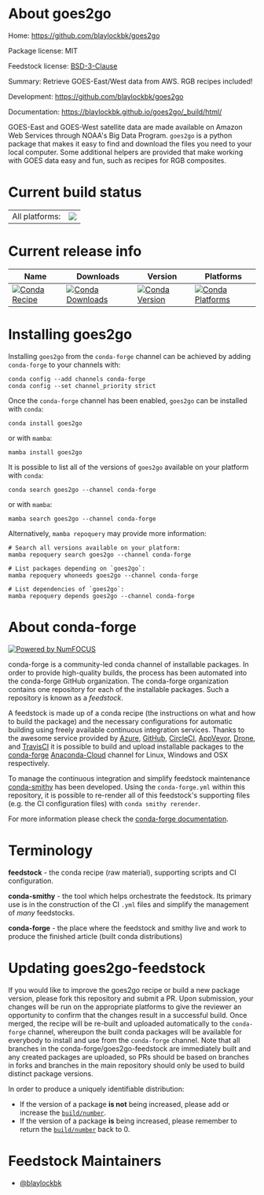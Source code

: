 About goes2go
=============

Home: https://github.com/blaylockbk/goes2go

Package license: MIT

Feedstock license: [BSD-3-Clause](https://github.com/conda-forge/goes2go-feedstock/blob/main/LICENSE.txt)

Summary: Retrieve GOES-East/West data from AWS. RGB recipes included!

Development: https://github.com/blaylockbk/goes2go

Documentation: https://blaylockbk.github.io/goes2go/_build/html/

GOES-East and GOES-West satellite data are made available on Amazon Web
Services through NOAA's Big Data Program. `goes2go` is a python package
that makes it easy to find and download the files you need to your local
computer. Some additional helpers are provided that make working with GOES
data easy and fun, such as recipes for RGB composites.


Current build status
====================


<table><tr><td>All platforms:</td>
    <td>
      <a href="https://dev.azure.com/conda-forge/feedstock-builds/_build/latest?definitionId=17983&branchName=main">
        <img src="https://dev.azure.com/conda-forge/feedstock-builds/_apis/build/status/goes2go-feedstock?branchName=main">
      </a>
    </td>
  </tr>
</table>

Current release info
====================

| Name | Downloads | Version | Platforms |
| --- | --- | --- | --- |
| [![Conda Recipe](https://img.shields.io/badge/recipe-goes2go-green.svg)](https://anaconda.org/conda-forge/goes2go) | [![Conda Downloads](https://img.shields.io/conda/dn/conda-forge/goes2go.svg)](https://anaconda.org/conda-forge/goes2go) | [![Conda Version](https://img.shields.io/conda/vn/conda-forge/goes2go.svg)](https://anaconda.org/conda-forge/goes2go) | [![Conda Platforms](https://img.shields.io/conda/pn/conda-forge/goes2go.svg)](https://anaconda.org/conda-forge/goes2go) |

Installing goes2go
==================

Installing `goes2go` from the `conda-forge` channel can be achieved by adding `conda-forge` to your channels with:

```
conda config --add channels conda-forge
conda config --set channel_priority strict
```

Once the `conda-forge` channel has been enabled, `goes2go` can be installed with `conda`:

```
conda install goes2go
```

or with `mamba`:

```
mamba install goes2go
```

It is possible to list all of the versions of `goes2go` available on your platform with `conda`:

```
conda search goes2go --channel conda-forge
```

or with `mamba`:

```
mamba search goes2go --channel conda-forge
```

Alternatively, `mamba repoquery` may provide more information:

```
# Search all versions available on your platform:
mamba repoquery search goes2go --channel conda-forge

# List packages depending on `goes2go`:
mamba repoquery whoneeds goes2go --channel conda-forge

# List dependencies of `goes2go`:
mamba repoquery depends goes2go --channel conda-forge
```


About conda-forge
=================

[![Powered by
NumFOCUS](https://img.shields.io/badge/powered%20by-NumFOCUS-orange.svg?style=flat&colorA=E1523D&colorB=007D8A)](https://numfocus.org)

conda-forge is a community-led conda channel of installable packages.
In order to provide high-quality builds, the process has been automated into the
conda-forge GitHub organization. The conda-forge organization contains one repository
for each of the installable packages. Such a repository is known as a *feedstock*.

A feedstock is made up of a conda recipe (the instructions on what and how to build
the package) and the necessary configurations for automatic building using freely
available continuous integration services. Thanks to the awesome service provided by
[Azure](https://azure.microsoft.com/en-us/services/devops/), [GitHub](https://github.com/),
[CircleCI](https://circleci.com/), [AppVeyor](https://www.appveyor.com/),
[Drone](https://cloud.drone.io/welcome), and [TravisCI](https://travis-ci.com/)
it is possible to build and upload installable packages to the
[conda-forge](https://anaconda.org/conda-forge) [Anaconda-Cloud](https://anaconda.org/)
channel for Linux, Windows and OSX respectively.

To manage the continuous integration and simplify feedstock maintenance
[conda-smithy](https://github.com/conda-forge/conda-smithy) has been developed.
Using the ``conda-forge.yml`` within this repository, it is possible to re-render all of
this feedstock's supporting files (e.g. the CI configuration files) with ``conda smithy rerender``.

For more information please check the [conda-forge documentation](https://conda-forge.org/docs/).

Terminology
===========

**feedstock** - the conda recipe (raw material), supporting scripts and CI configuration.

**conda-smithy** - the tool which helps orchestrate the feedstock.
                   Its primary use is in the construction of the CI ``.yml`` files
                   and simplify the management of *many* feedstocks.

**conda-forge** - the place where the feedstock and smithy live and work to
                  produce the finished article (built conda distributions)


Updating goes2go-feedstock
==========================

If you would like to improve the goes2go recipe or build a new
package version, please fork this repository and submit a PR. Upon submission,
your changes will be run on the appropriate platforms to give the reviewer an
opportunity to confirm that the changes result in a successful build. Once
merged, the recipe will be re-built and uploaded automatically to the
`conda-forge` channel, whereupon the built conda packages will be available for
everybody to install and use from the `conda-forge` channel.
Note that all branches in the conda-forge/goes2go-feedstock are
immediately built and any created packages are uploaded, so PRs should be based
on branches in forks and branches in the main repository should only be used to
build distinct package versions.

In order to produce a uniquely identifiable distribution:
 * If the version of a package **is not** being increased, please add or increase
   the [``build/number``](https://docs.conda.io/projects/conda-build/en/latest/resources/define-metadata.html#build-number-and-string).
 * If the version of a package **is** being increased, please remember to return
   the [``build/number``](https://docs.conda.io/projects/conda-build/en/latest/resources/define-metadata.html#build-number-and-string)
   back to 0.

Feedstock Maintainers
=====================

* [@blaylockbk](https://github.com/blaylockbk/)

